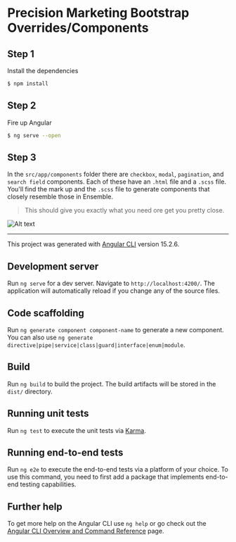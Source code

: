 # Precision Marketing Bootstrap Overrides/Components



## Step 1
Install the dependencies
``` zsh
$ npm install
```

## Step 2
Fire up Angular
``` zsh
$ ng serve --open
```

## Step 3
In the `src/app/components` folder there are `checkbox`,  `modal`, `pagination`, and `search field` components. Each of these have an `.html` file and a `.scss` file. You'll find the mark up and the `.scss` file to generate components that closely resemble those in Ensemble.

> This should give you exactly what you need ore get you pretty close. 


![Alt text](assets/pmbs-components.png?raw=true "Title")




---

This project was generated with [Angular CLI](https://github.com/angular/angular-cli) version 15.2.6.

## Development server

Run `ng serve` for a dev server. Navigate to `http://localhost:4200/`. The application will automatically reload if you change any of the source files.

## Code scaffolding

Run `ng generate component component-name` to generate a new component. You can also use `ng generate directive|pipe|service|class|guard|interface|enum|module`.

## Build

Run `ng build` to build the project. The build artifacts will be stored in the `dist/` directory.

## Running unit tests

Run `ng test` to execute the unit tests via [Karma](https://karma-runner.github.io).

## Running end-to-end tests

Run `ng e2e` to execute the end-to-end tests via a platform of your choice. To use this command, you need to first add a package that implements end-to-end testing capabilities.

## Further help

To get more help on the Angular CLI use `ng help` or go check out the [Angular CLI Overview and Command Reference](https://angular.io/cli) page.
